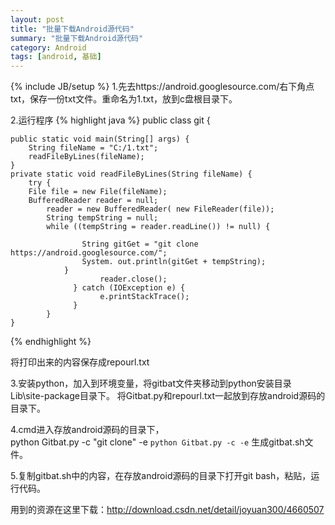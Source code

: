```yaml
---
layout: post
title: "批量下载Android源代码"
summary: "批量下载Android源代码"
category: Android
tags: [android, 基础]
---
```

{% include JB/setup %}
1.先去https://android.googlesource.com/右下角点txt，保存一份txt文件。重命名为1.txt，放到c盘根目录下。 

2.运行程序
{% highlight java %}
public class git {  
  
    public static void main(String[] args) {  
        String fileName = "C:/1.txt";  
        readFileByLines(fileName);  
    }  
    private static void readFileByLines(String fileName) {  
        try {  
        File file = new File(fileName);  
        BufferedReader reader = null;  
            reader = new BufferedReader( new FileReader(file));  
            String tempString = null;  
            while ((tempString = reader.readLine()) != null) {  
  
                    String gitGet = "git clone https://android.googlesource.com/";  
                    System. out.println(gitGet + tempString);  
                }  
                        reader.close();  
                  } catch (IOException e) {  
                        e.printStackTrace();  
                  }  
            }  
    }  
{% endhighlight %}

将打印出来的内容保存成repourl.txt 

3.安装python，加入到环境变量，将gitbat文件夹移动到python安装目录 Lib\site-package目录下。
将Gitbat.py和repourl.txt一起放到存放android源码的目录下。

4.cmd进入存放android源码的目录下，  
python Gitbat.py -c "git clone" -e
`python Gitbat.py -c -e`
生成gitbat.sh文件。

5.复制gitbat.sh中的内容，在存放android源码的目录下打开git bash，粘贴，运行代码。

用到的资源在这里下载：http://download.csdn.net/detail/joyuan300/4660507